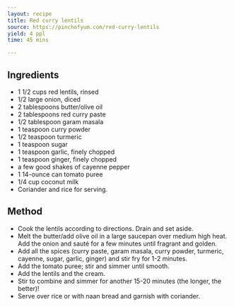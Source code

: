 ```yaml
---
layout: recipe
title: Red curry lentils
source: https://pinchofyum.com/red-curry-lentils
yield: 4 ppl
time: 45 mins

---
```


## Ingredients
-   1 1/2 cups red lentils, rinsed
-   1/2 large onion, diced
-   2 tablespoons butter/olive oil 
-   2 tablespoons red curry paste
-   1/2 tablespoon garam masala
-   1 teaspoon curry powder
-   1/2 teaspoon turmeric
-   1 teaspoon sugar
-   1 teaspoon garlic,  finely chopped
-   1 teaspoon ginger, finely chopped
-   a few good shakes of cayenne pepper
-   1 14-ounce can tomato puree
-   1/4 cup coconut milk
-   Coriander and rice for serving.

## Method
- Cook the lentils according to directions. Drain and set aside.
- Melt the butter/add olive oil in a large saucepan over medium high heat. Add the onion and sauté for a few minutes until fragrant and golden. 
- Add all the spices (curry paste, garam masala, curry powder, turmeric, cayenne, sugar, garlic, ginger) and stir fry for 1-2 minutes. 
- Add the tomato puree; stir and simmer until smooth.
- Add the lentils and the cream. 
- Stir to combine and simmer for another 15-20 minutes (the longer, the better)! 
- Serve over rice or with naan bread and garnish with coriander. 
